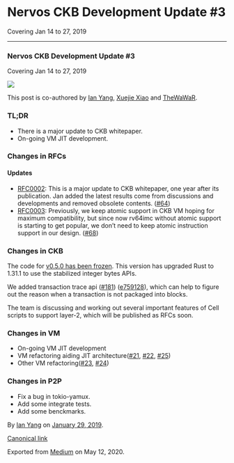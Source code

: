 # Nervos CKB Development Update \#3

Covering Jan 14 to 27, 2019

------------------------------------------------------------------------

### Nervos CKB Development Update \#3

Covering Jan 14 to 27, 2019

![](https://cdn-images-1.medium.com/max/1200/1*f-jEp9E_w92dBUugOM76Ww.png)

This post is co-authored by [Ian Yang](https://medium.com/u/72022cac4c7c), [Xuejie Xiao](https://medium.com/u/6f2cfa203c38) and [TheWaWaR](https://github.com/TheWaWaR).

### **TL;DR**

-   There is a major update to CKB whitepaper.
-   On-going VM JIT development.

### **Changes in RFCs**

#### **Updates**

-   [RFC0002](https://github.com/nervosnetwork/rfcs/blob/master/rfcs/0002-ckb/0002-ckb.md): This is a major update to CKB whitepaper, one year after its publication. Jan added the latest results come from discussions and developments and removed obsolete contents. ([\#64](https://github.com/nervosnetwork/rfcs/pull/64))
-   [RFC0003](https://github.com/nervosnetwork/rfcs/blob/master/rfcs/0003-ckb-vm/0003-ckb-vm.md): Previously, we keep atomic support in CKB VM hoping for maximum compatibility, but since now rv64imc without atomic support is starting to get popular, we don’t need to keep atomic instruction support in our design. ([\#68](https://github.com/nervosnetwork/rfcs/issues/68))

### **Changes in CKB**

The code for [v0.5.0 has been frozen](https://github.com/nervosnetwork/ckb/pull/215). This version has upgraded Rust to 1.31.1 to use the stabilized integer bytes APIs.  
  
We added transaction trace api ([\#181](https://github.com/nervosnetwork/ckb/issues/181)) ([e759128](https://github.com/nervosnetwork/ckb/commit/e759128)), which can help to figure out the reason when a transaction is not packaged into blocks.

The team is discussing and working out several important features of Cell scripts to support layer-2, which will be published as RFCs soon.

### Changes in VM

-   On-going VM JIT development
-   VM refactoring aiding JIT architecture([\#21](https://github.com/nervosnetwork/ckb-vm/pull/21), [\#22](https://github.com/nervosnetwork/ckb-vm/pull/22), [\#25](https://github.com/nervosnetwork/ckb-vm/pull/25))
-   Other VM refactoring([\#23](https://github.com/nervosnetwork/ckb-vm/pull/23), [\#24](https://github.com/nervosnetwork/ckb-vm/pull/24))

### **Changes in P2P**

-   Fix a bug in tokio-yamux.
-   Add some integrate tests.
-   Add some benckmarks.

By [Ian Yang](https://medium.com/@doitian) on [January 29, 2019](https://medium.com/p/abff07494132).

[Canonical link](https://medium.com/@doitian/nervos-ckb-development-update-3-abff07494132)

Exported from [Medium](https://medium.com) on May 12, 2020.

